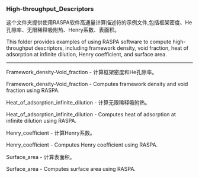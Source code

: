 ### High-throughput_Descriptors

这个文件夹提供使用RASPA软件高通量计算描述符的示例文件,包括框架密度、He孔隙率、无限稀释吸附热、Henry系数、表面积。

This folder provides examples of using RASPA software to compute high-throughput descriptors, including framework density, void fraction, heat of adsorption at infinite dilution, Henry coefficient, and surface area.

***
Framework_density-Void_fraction - 计算框架密度和He孔隙率。

Framework_density-Void_fraction - Computes framework density and void fraction using RASPA.

Heat_of_adsorption_infinite_dilution - 计算无限稀释吸附热。

Heat_of_adsorption_infinite_dilution - Computes heat of adsorption at infinite dilution using RASPA.

Henry_coefficient - 计算Henry系数。

Henry_coefficient - Computes Henry coefficient using RASPA.

Surface_area - 计算表面积。

Surface_area - Computes surface area using RASPA.